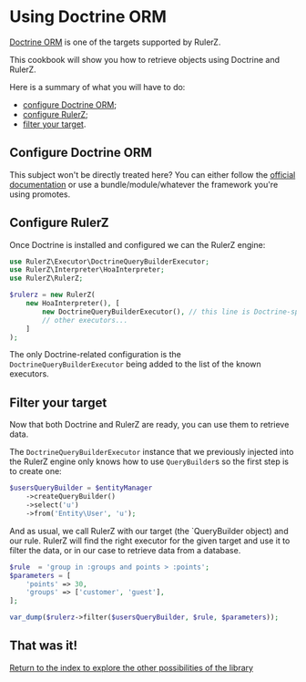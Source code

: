 Using Doctrine ORM
==================

[Doctrine ORM](http://www.doctrine-project.org/projects/orm.html) is one of the
targets supported by RulerZ.

This cookbook will show you how to retrieve objects using Doctrine and RulerZ.

Here is a summary of what you will have to do:

 * [configure Doctrine ORM](#configure-doctrine-orm);
 * [configure RulerZ](#configure-rulerz);
 * [filter your target](#filter-your-target).

## Configure Doctrine ORM

This subject won't be directly treated here? You can either follow the [official
documentation](http://docs.doctrine-project.org/projects/doctrine-orm/en/latest/reference/configuration.html)
or use a bundle/module/whatever the framework you're using promotes.

## Configure RulerZ

Once Doctrine is installed and configured we can the RulerZ engine:

```php
use RulerZ\Executor\DoctrineQueryBuilderExecutor;
use RulerZ\Interpreter\HoaInterpreter;
use RulerZ\RulerZ;

$rulerz = new RulerZ(
    new HoaInterpreter(), [
        new DoctrineQueryBuilderExecutor(), // this line is Doctrine-specific
        // other executors...
    ]
);
```

The only Doctrine-related configuration is the `DoctrineQueryBuilderExecutor`
being added to the list of the known executors.

## Filter your target

Now that both Doctrine and RulerZ are ready, you can use them to retrieve data.

The `DoctrineQueryBuilderExecutor` instance that we previously injected into the
RulerZ engine only knows how to use `QueryBuilder`s so the first step is to
create one:

```php
$usersQueryBuilder = $entityManager
    ->createQueryBuilder()
    ->select('u')
    ->from('Entity\User', 'u');
```

And as usual, we call RulerZ with our target (the `QueryBuilder object) and our
rule.
RulerZ will find the right executor for the given target and use it to filter
the data, or in our case to retrieve data from a database.

```php
$rule  = 'group in :groups and points > :points';
$parameters = [
    'points' => 30,
    'groups' => ['customer', 'guest'],
];

var_dump($rulerz->filter($usersQueryBuilder, $rule, $parameters));
```

## That was it!

[Return to the index to explore the other possibilities of the library](index.md)

